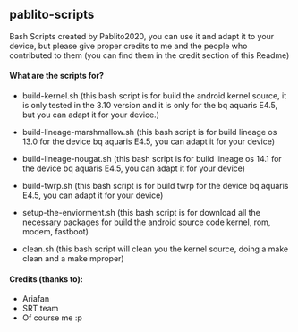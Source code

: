 ## pablito-scripts
Bash Scripts created by Pablito2020, you can use it and adapt it to your device, but please give proper credits to me and the people who contributed to them (you can find them in the credit section of this Readme)

#### What are the scripts for?

 * build-kernel.sh (this bash script is for build the android kernel source, it is only tested in the 3.10 version and it is only for the bq aquaris E4.5, but you can adapt it for your device.)
 
 * build-lineage-marshmallow.sh (this bash script is for build lineage os 13.0 for the device bq aquaris E4.5, you can adapt it for your device)
 
 * build-lineage-nougat.sh (this bash script is for build lineage os 14.1 for the device bq aquaris E4.5, you can adapt it for your device)
  
  * build-twrp.sh (this bash script is for build twrp for the device bq aquaris E4.5, you can adapt it for your device)
  
  * setup-the-enviorment.sh (this bash script is for download all the necessary packages for build the android source code kernel, rom, modem, fastboot)
  
  * clean.sh (this bash script will clean you the kernel source, doing a make clean and a make mproper)
  
#### Credits (thanks to):
 * Ariafan
 * SRT team
 * Of course me :p
 
